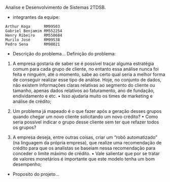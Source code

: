 Analise e Desenvolvimento de Sistemas 2TDSB.

- integrantes da equipe:<br>
```
Arthur Koga      RM99503
Gabriel Benjamim RM552254
Henry Ribeiro    RM550684
Murilo José      RM99538
Pedro Sena       RM98021
```


- Descrição do problema...
Definição do problema:
1. A empresa gostaria de saber se é possível traçar alguma estratégia comum para
cada grupo de cliente, no entanto essa análise nunca foi feita e ninguém, até o
momento, sabe ao certo qual seria a melhor forma de conseguir realizar esse tipo de
análise. Hoje, no conjunto de dados, não existem informações claras relativas ao
segmento do cliente ou tamanho, apenas dados relativos ao faturamento, ano de
fundação, endividamento e etc.
• Isso ajudaria muito os times de marketing e análise de crédito;


2. Um problema já mapeado é o que fazer após a geração desses grupos quando
chegar um novo cliente solicitando um novo crédito?
• Como seria possível indicar o grupo desse cliente sem ter que refazer todos os
grupos?


3. A empresa deseja, entre outras coisas, criar um “robô automatizado” (na linguagem
da própria empresa), que realize uma recomendação de crédito para que os analistas
se baseiam nessa recomendação para conceder o limite máximo de crédito.
• Vale salientar que por se tratar de valores monetários é importante que este
modelo tenha um bom desempenho;




- Proposito do projeto...
